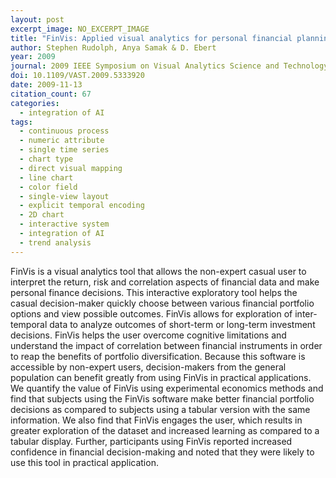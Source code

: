 ```yaml
---
layout: post
excerpt_image: NO_EXCERPT_IMAGE
title: "FinVis: Applied visual analytics for personal financial planning"
author: Stephen Rudolph, Anya Samak & D. Ebert
year: 2009
journal: 2009 IEEE Symposium on Visual Analytics Science and Technology
doi: 10.1109/VAST.2009.5333920
date: 2009-11-13
citation_count: 67
categories:
  - integration of AI
tags:
  - continuous process
  - numeric attribute
  - single time series
  - chart type
  - direct visual mapping
  - line chart
  - color field
  - single-view layout
  - explicit temporal encoding
  - 2D chart
  - interactive system
  - integration of AI
  - trend analysis
---
```

FinVis is a visual analytics tool that allows the non-expert casual user to interpret the return, risk and correlation aspects of financial data and make personal finance decisions. This interactive exploratory tool helps the casual decision-maker quickly choose between various financial portfolio options and view possible outcomes. FinVis allows for exploration of inter-temporal data to analyze outcomes of short-term or long-term investment decisions. FinVis helps the user overcome cognitive limitations and understand the impact of correlation between financial instruments in order to reap the benefits of portfolio diversification. Because this software is accessible by non-expert users, decision-makers from the general population can benefit greatly from using FinVis in practical applications. We quantify the value of FinVis using experimental economics methods and find that subjects using the FinVis software make better financial portfolio decisions as compared to subjects using a tabular version with the same information. We also find that FinVis engages the user, which results in greater exploration of the dataset and increased learning as compared to a tabular display. Further, participants using FinVis reported increased confidence in financial decision-making and noted that they were likely to use this tool in practical application.

